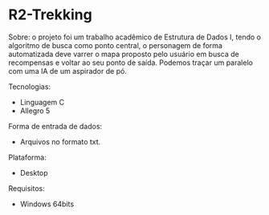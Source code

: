 # R2-Trekking

Sobre: o projeto foi um trabalho acadêmico de Estrutura de Dados I, tendo o algoritmo de busca como ponto central, 
o personagem de forma automatizada deve varrer o mapa proposto pelo usuário em busca de recompensas e voltar ao seu ponto de saída. 
Podemos traçar um paralelo com uma IA de um aspirador de pó.

Tecnologias: 
  - Linguagem C 
  - Allegro 5

Forma de entrada de dados: 
  - Arquivos no formato txt.

Plataforma:
  - Desktop

Requisitos: 
  - Windows 64bits
